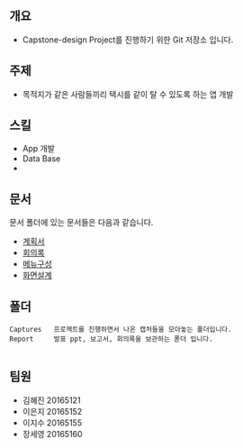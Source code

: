 ## 개요
- Capstone-design Project를 진행하기 위한 Git 저장소 입니다.

## 주제
- 목적지가 같은 사람들끼리 택시를 같이 탈 수 있도록 하는 앱 개발

## 스킬
- App 개발
- Data Base
-

## 문서
문서 폴더에 있는 문서들은 다음과 같습니다.
- [계획서](https://github.com/seoyo1/Capstone-design/blob/master/Report/ReadMe.md)
- [회의록](https://github.com/seoyo1/Capstone-design/blob/master/Report/20190311%20%EC%BA%A1%EC%8A%A4%ED%86%A4%EB%94%94%EC%9E%90%EC%9D%B8_%ED%9A%8C%EC%9D%98%EB%A1%9D.docx)
- [메뉴구성](https://github.com/seoyo1/Capstone-design/blob/master/Report/%EB%A9%94%EB%89%B4%EA%B5%AC%EC%84%B1.xlsx)
- [화면설계](https://github.com/seoyo1/Capstone-design/blob/master/Report/%ED%99%94%EB%A9%B4%EC%84%A4%EA%B3%84(%ED%95%98%EB%8A%98%EB%B3%B4%EA%B8%B0%EC%A1%B0).ppt)

## 폴더
```
Captures   프로젝트를 진행하면서 나온 캡처들을 모아놓는 폴더입니다.
Report     발표 ppt, 보고서, 회의록을 보관하는 폳더 입니다.


```

## 팀원
- 김혜진 20165121
- 이은지 20165152
- 이지수 20165155
- 장세영 20165160
